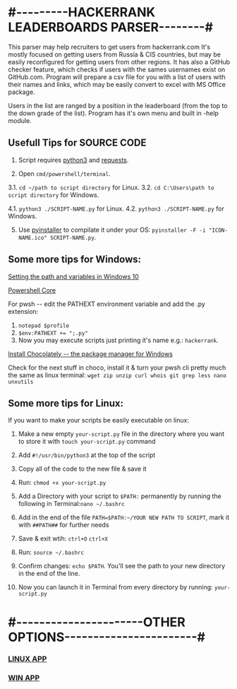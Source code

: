 # #---------HACKERRANK LEADERBOARDS PARSER--------#

This parser may help recruiters to get users from hackerrank.com
It's mostly focused on getting users from Russia & CIS countries, but may be easily reconfigured for getting users from other regions.
It has also a GitHub checker feature, which checks if users with the sames usernames exist on GitHub.com.
Program will prepare a csv file for you with a list of users with their names and links, which may be easily convert to excel with MS Office package.

Users in the list are ranged by a position in the leaderboard (from the top to the down grade of the list).
Program has it's own menu and built in -help module.

## Usefull Tips for SOURCE CODE

1. Script requires [python3](https://www.python.org/downloads) and [requests](https://requests.readthedocs.io/en/master).

2. Open `cmd/powershell/terminal`.

3.1. `cd ~/path to script directory` for Linux.
3.2. `cd C:\Users\path to script directory` for Windows.

4.1. `python3 ./SCRIPT-NAME.py` for Linux.
4.2. `python3 ./SCRIPT-NAME.py` for Windows.

5. Use [pyinstaller](https://www.pyinstaller.org/) to compilate it under your OS: `pyinstaller -F -i "ICON-NAME.ico" SCRIPT-NAME.py`.

## Some more tips for Windows:

[Setting the path and variables in Windows 10](https://www.computerhope.com/issues/ch000549.htm)

[Powershell Core](https://github.com/PowerShell/PowerShell)

For pwsh -- edit the PATHEXT environment variable and add the .py extension:
1. `notepad $profile`
2. `$env:PATHEXT += ";.py"`
3. Now you may execute scripts just printing it's name e.g.: `hackerrank`.

[Install Chocolately -- the package manager for Windows](https://chocolatey.org/install)

Check for the next stuff in choco, install it & turn your pwsh cli pretty much the same as linux terminal:
`wget zip unzip curl whois git grep less nano unxutils`

## Some more tips for Linux:

If you want to make your scripts be easily executable on linux:
1. Make a new empty `your-script.py` file in the directory where you want to store it with `touch your-script.py` command

2. Add `#!/usr/bin/python3` at the top of the script

3. Copy all of the code to the new file & save it

4. Run: `chmod +x your-script.py` 

5. Add a Directory with your script to `$PATH:` permanently by running the following in Terminal:`nano ~/.bashrc`

6. Add in the end of the file `PATH=$PATH:~/YOUR NEW PATH TO SCRIPT`, mark it with `##PATH##` for further needs

7. Save & exit wtih: `ctrl+O` `ctrl+X`

8. Run: `source ~/.bashrc`

9. Confirm changes: `echo $PATH`. You'll see the path to your new directory in the end of the line.

10. Now you can launch it in Terminal from every directory by running: `your-script.py` 

# #----------------------OTHER OPTIONS-----------------------#

### [LINUX APP]()  

### [WIN APP]()
